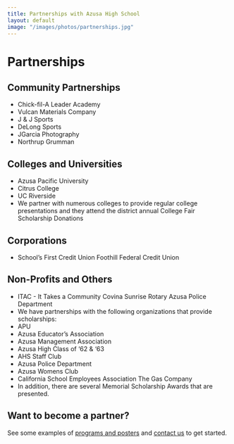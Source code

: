 ```yaml
---
title: Partnerships with Azusa High School
layout: default
image: "/images/photos/partnerships.jpg"
---
```


# Partnerships

## Community Partnerships

*   Chick-fil-A Leader Academy
*   Vulcan Materials Company
*   J & J Sports
*   DeLong Sports
*   JGarcia Photography
*   Northrup Grumman

## Colleges and Universities

*   Azusa Pacific University
*   Citrus College
*   UC Riverside
*   We partner with numerous colleges to provide regular college presentations and they attend the district annual College Fair Scholarship Donations

## Corporations

*   School’s First Credit Union Foothill Federal Credit Union

## Non-Profits and Others

*   ITAC - It Takes a Community Covina Sunrise Rotary Azusa Police Department
*   We have partnerships with the following organizations that provide scholarships:
*   APU
*   Azusa Educator’s Association
*   Azusa Management Association
*   Azusa High Class of ‘62 & ‘63
*   AHS Staff Club
*   Azusa Police Department
*   Azusa Womens Club
*   California School Employees Association The Gas Company
*   In addition, there are several Memorial Scholarship Awards that are presented.

## Want to become a partner?

See some examples of [programs and posters](http://info.azusahighschool.jimthoburn.com/partnership/) and [contact us](http://info.azusahighschool.jimthoburn.com/partnership/) to get started.

